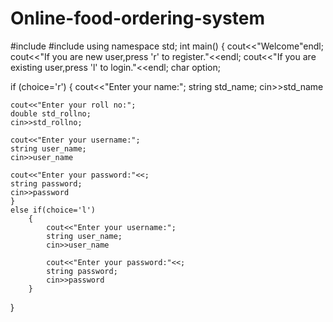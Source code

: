 # Online-food-ordering-system

#include <iostream>
#include <string>
using namespace std;
int main()
{
   cout<<"Welcome"endl;
   cout<<"If you are new user,press 'r' to register."<<endl;
   cout<<"If you are existing user,press 'l' to login."<<endl;
   char option;
   
   if (choice='r')
   {
   	cout<<"Enter your name:";
   	string std_name;
   	cin>>std_name
   	
   	cout<<"Enter your roll no:";
   	double std_rollno;
   	cin>>std_rollno;
   	
   	cout<<"Enter your username:";
   	string user_name;
   	cin>>user_name
   	
   	cout<<"Enter your password:"<<;
   	string password;
   	cin>>password
   	}
   	else if(choice='l')
   		{
   		  	cout<<"Enter your username:";
   	        string user_name;
   	        cin>>user_name
   	
            cout<<"Enter your password:"<<;
   	        string password;
   	        cin>>password
		}
	   
}


